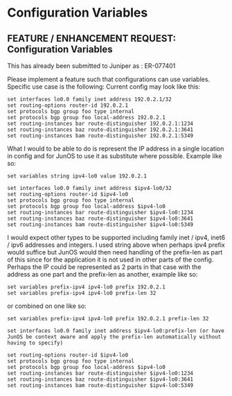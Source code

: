 # Configuration Variables

## FEATURE / ENHANCEMENT REQUEST: Configuration Variables
This has already been submitted to Juniper as : ER-077401

Please implement a feature such that configurations can use variables. Specific use case is the following:
Current config may look like this:

	set interfaces lo0.0 family inet address 192.0.2.1/32
	set routing-options router-id 192.0.2.1
	set protocols bgp group foo type internal
	set protocols bgp group foo local-address 192.0.2.1
	set routing-instances bar route-distinguisher 192.0.2.1:1234
	set routing-instances baz route-distinguisher 192.0.2.1:3641
	set routing-instances bam route-distinguisher 192.0.2.1:5349

What I would to be able to do is represent the IP address in a single location in config and for JunOS to use it as substitute where possible. Example like so:

	set variables string ipv4-lo0 value 192.0.2.1

	set interfaces lo0.0 family inet address $ipv4-lo0/32
	set routing-options router-id $ipv4-lo0
	set protocols bgp group foo type internal
	set protocols bgp group foo local-address $ipv4-lo0
	set routing-instances bar route-distinguisher $ipv4-lo0:1234
	set routing-instances baz route-distinguisher $ipv4-lo0:3641
	set routing-instances bam route-distinguisher $ipv4-lo0:5349

I would expect other types to be supported including family inet / ipv4, inet6 / ipv6 addresses and integers. I used string above when perhaps ipv4 prefix would suffice but JunOS would then need handling of the prefix-len as part of this since for the application it is not used in other parts of the config. Perhaps the IP could be represented as 2 parts in that case with the address as one part and the prefix-len as another, example like so:

	set variables prefix-ipv4 ipv4-lo0 prefix 192.0.2.1
	set variables prefix-ipv4 ipv4-lo0 prefix-len 32 
or combined on one like so:

	set variables prefix-ipv4 ipv4-lo0 prefix 192.0.2.1 prefix-len 32

	set interfaces lo0.0 family inet address $ipv4-lo0:prefix-len (or have JunOS be context aware and apply the prefix-len automatically without having to specify)

	set routing-options router-id $ipv4-lo0
	set protocols bgp group foo type internal
	set protocols bgp group foo local-address $ipv4-lo0
	set routing-instances bar route-distinguisher $ipv4-lo0:1234
	set routing-instances baz route-distinguisher $ipv4-lo0:3641
	set routing-instances bam route-distinguisher $ipv4-lo0:5349

